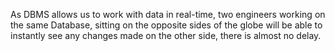 As DBMS allows us to work with data in real-time, two engineers working on the same Database, sitting on the opposite sides of the globe will be able to instantly see any changes made on the other side, there is almost no delay.
